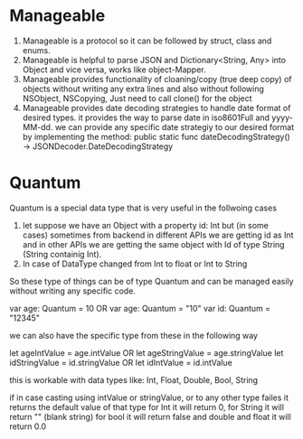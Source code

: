 # Manageable
 1. Manageable is a protocol so it can be followed by struct, class and enums.
 2. Manageable is helpful to parse JSON and Dictionary<String, Any> into Object and vice versa, works like object-Mapper.
 3. Manageable provides functionality of cloaning/copy (true deep copy) of objects without writing any extra lines and also without following NSObject, NSCopying, Just need to call clone() for the object
 4. Manageable provides date decoding strategies to handle date format of desired types. it provides the way to parse date in iso8601Full and yyyy-MM-dd. we can provide any specific date strategiy to our desired format by implementing the method:
     public static func dateDecodingStrategy() -> JSONDecoder.DateDecodingStrategy

# Quantum
 Quantum is a special data type that is very useful in the follwoing cases

1. let suppose we have an Object with a property id: Int but (in some cases) sometimes from backend in different APIs we are getting id as Int and in other APIs we are getting the same object with Id of type String (String containig Int).
2. In case of DataType changed from Int to float or Int to String

So these type of things can be of type Quantum and can be managed easily without writing any specific code.

var age: Quantum = 10 OR var age: Quantum = "10"
var id: Quantum = "12345"

we can also have the specific type from these in the following way

let ageIntValue = age.intValue OR let ageStringValue = age.stringValue
let idStringValue = id.stringValue OR let idIntValue = id.intValue

this is workable with data types like: Int, Float, Double, Bool, String

if in case casting using intValue or stringValue, or to any other type failes it returns the default value of that type
for Int it will return 0, for String it will return "" (blank string) for bool it will return false and double and float it will return 0.0
